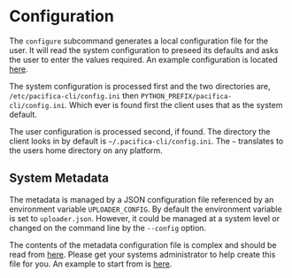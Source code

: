 # Configuration

The `configure` subcommand generates a local configuration file for the
user. It will read the system configuration to preseed its defaults and
asks the user to enter the values required. An example configuration is
located [here](_static/example.ini).

The system configuration is processed first and the two directories are,
`/etc/pacifica-cli/config.ini` then
`PYTHON_PREFIX/pacifica-cli/config.ini`. Which ever is found first the
client uses that as the system default.

The user configuration is processed second, if found. The directory the
client looks in by default is `~/.pacifica-cli/config.ini`. The `~`
translates to the users home directory on any platform.

## System Metadata

The metadata is managed by a JSON configuration file referenced by an
environment variable `UPLOADER_CONFIG`. By default the environment
variable is set to `uploader.json`. However, it could be managed at a
system level or changed on the command line by the `--config` option.

The contents of the metadata configuration file is complex and should
be read from
[here](https://pacifica-uploader.readthedocs.io/en/latest/metadataconfig.html).
Please get your systems administrator to help create this file for you.
An example to start from is [here](_static/uploader.json).
